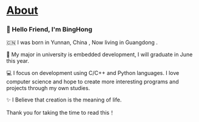 # [About](https://github.com/RpidBing/gitblog/issues/1)

### 👋 Hello Friend, I'm BingHong

🇨🇳 I was born in Yunnan, China , Now living in Guangdong .

🏫 My major in university is embedded development, I will graduate in June this year.
 
💻 I focus on development using C/C++ and Python languages. I love computer science and hope to create more interesting programs and projects through my own studies.

✨ I Believe that creation is the meaning of life.

Thank you for taking the time to read this！